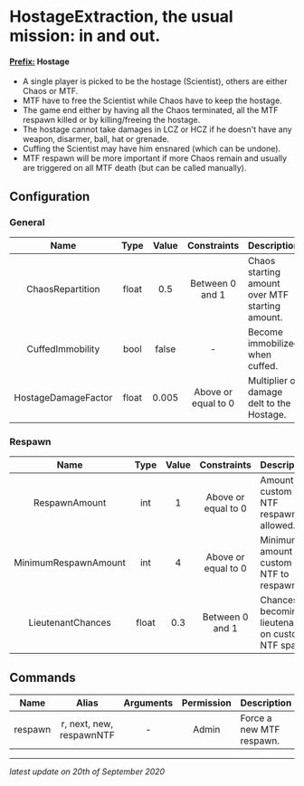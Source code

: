 # HostageExtraction, the usual mission: in and out.

#### <ins>Prefix:</ins> **Hostage**

* A single player is picked to be the hostage (Scientist), others are either Chaos or MTF.
* MTF have to free the Scientist while Chaos have to keep the hostage.
* The game end either by having all the Chaos terminated, all the MTF respawn killed or by killing/freeing the hostage.
* The hostage cannot take damages in LCZ or HCZ if he doesn't have any weapon, disarmer, ball, hat or grenade.
* Cuffing the Scientist may have him ensnared (which can be undone).
* MTF respawn will be more important if more Chaos remain and usually are triggered on all MTF death (but can be called manually).

## Configuration

### General

Name | Type | Value | Constraints | Description
:---: | :---: | :---: | :---: | :------
ChaosRepartition | float | 0.5 | Between 0 and 1 | Chaos starting amount over MTF starting amount.
CuffedImmobility | bool | false | - | Become immobilized when cuffed.
HostageDamageFactor | float | 0.005 | Above or equal to 0 | Multiplier of damage delt to the Hostage.

### Respawn

Name | Type | Value | Constraints | Description
:---: | :---: | :---: | :---: | :------
RespawnAmount | int | 1 | Above or equal to 0 | Amount of custom NTF respawn allowed.
MinimumRespawnAmount | int | 4 | Above or equal to 0 | Minimum amount of custom NTF to respawn.
LieutenantChances | float | 0.3 | Between 0 and 1 | Chances of becoming a lieutenant on custom NTF spawn.

## Commands

Name | Alias | Arguments | Permission | Description
:---: | :---: | :---: | :---: | :------
respawn | r, next, new, respawnNTF | - | Admin | Force a new MTF respawn.

---

*latest update on 20th of September 2020*